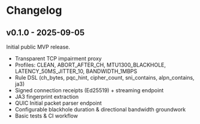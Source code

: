 # Changelog

## v0.1.0 - 2025-09-05
Initial public MVP release.
- Transparent TCP impairment proxy
- Profiles: CLEAN, ABORT_AFTER_CH, MTU1300_BLACKHOLE, LATENCY_50MS_JITTER_10, BANDWIDTH_1MBPS
- Rule DSL (ch_bytes, pqc_hint, cipher_count, sni_contains, alpn_contains, ja3)
- Signed connection receipts (Ed25519) + streaming endpoint
- JA3 fingerprint extraction
- QUIC Initial packet parser endpoint
- Configurable blackhole duration & directional bandwidth groundwork
- Basic tests & CI workflow
